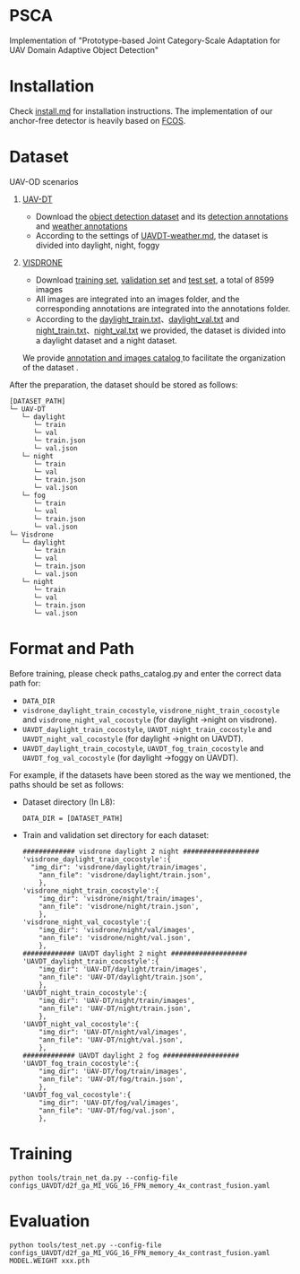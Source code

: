 # PSCA
Implementation of "Prototype-based Joint Category-Scale Adaptation for UAV Domain Adaptive Object Detection"
# Installation
Check [install.md](install.md) for installation instructions. The implementation of our anchor-free detector is heavily based on [FCOS](https://github.com/tianzhi0549/FCOS).

# Dataset
UAV-OD scenarios

1. [UAV-DT](https://sites.google.com/view/grli-uavdt/%E9%A6%96%E9%A1%B5)
   - Download the [object detection dataset](https://drive.google.com/file/d/1m8KA6oPIRK_Iwt9TYFquC87vBc_8wRVc/view) and its [detection annotations](https://drive.google.com/file/d/19498uJd7T9w4quwnQEy62nibt3uyT9pq/view) and [weather annotations](https://drive.google.com/file/d/1qjipvuk3XE3qU3udluQRRcYuiKzhMXB1/view)
   - According to the settings of [UAVDT-weather.md](dataset/utils/UAVDT_WEATHER.md), the dataset is divided into daylight, night, foggy

2. [VISDRONE](https://github.com/VisDrone/VisDrone-Dataset)

   - Download [training set](https://drive.google.com/file/d/1a2oHjcEcwXP8oUF95qiwrqzACb2YlUhn/view), [validation set](https://drive.google.com/file/d/1bxK5zgLn0_L8x276eKkuYA_FzwCIjb59/view) and [test set](https://drive.google.com/file/d/1PFdW_VFSCfZ_sTSZAGjQdifF_Xd5mf0V/view?usp=drive_open), a total of 8599 images
   - All images are integrated into an images folder, and the corresponding annotations are integrated into the annotations folder.
   - According to the [daylight_train.txt](dataset/visdrone/daylight/train.txt)、[daylight_val.txt](dataset/visdrone/daylight/val.txt) and [night_train.txt](dataset/visdrone/night/train.txt)、[night_val.txt](dataset/visdrone/night/val.txt) we provided, the dataset is divided into a daylight dataset and a night dataset.

   We provide [annotation and  images catalog ](dataset) to facilitate the organization of the dataset .

After the preparation, the dataset should be stored as follows:

```
[DATASET_PATH]
└─ UAV-DT
   └─ daylight
      └─ train
      └─ val
      └─ train.json
      └─ val.json
   └─ night
      └─ train
      └─ val
      └─ train.json
      └─ val.json
   └─ fog
      └─ train
      └─ val
      └─ train.json
      └─ val.json
└─ Visdrone
   └─ daylight
      └─ train
      └─ val
      └─ train.json
      └─ val.json
   └─ night
      └─ train
      └─ val
      └─ train.json
      └─ val.json
```



# Format and Path
Before training, please check paths_catalog.py and enter the correct data path for:

- `DATA_DIR`
- `visdrone_daylight_train_cocostyle`, `visdrone_night_train_cocostyle`  and `visdrone_night_val_cocostyle` (for daylight ->night on visdrone).
- `UAVDT_daylight_train_cocostyle`, `UAVDT_night_train_cocostyle`  and `UAVDT_night_val_cocostyle` (for daylight ->night on UAVDT).
- `UAVDT_daylight_train_cocostyle`, `UAVDT_fog_train_cocostyle`  and `UAVDT_fog_val_cocostyle` (for daylight ->foggy on UAVDT).

For example, if the datasets have been stored as the way we mentioned, the paths should be set as follows:

- Dataset directory (In L8):

  ```DATA_DIR = [DATASET_PATH]```

- Train and validation set directory for each dataset:

  ```
  ############# visdrone daylight 2 night ###################
  'visdrone_daylight_train_cocostyle':{
  	"img_dir": 'visdrone/daylight/train/images',
      "ann_file": 'visdrone/daylight/train.json',
      },
  'visdrone_night_train_cocostyle':{
      "img_dir": 'visdrone/night/train/images',
      "ann_file": 'visdrone/night/train.json',
      },
  'visdrone_night_val_cocostyle':{
      "img_dir": 'visdrone/night/val/images',
      "ann_file": 'visdrone/night/val.json',
      },
  ############# UAVDT daylight 2 night ###################
  'UAVDT_daylight_train_cocostyle':{
      "img_dir": 'UAV-DT/daylight/train/images',
      "ann_file": 'UAV-DT/daylight/train.json',
      },
  'UAVDT_night_train_cocostyle':{
      "img_dir": 'UAV-DT/night/train/images',
      "ann_file": 'UAV-DT/night/train.json',
      },
  'UAVDT_night_val_cocostyle':{
      "img_dir": 'UAV-DT/night/val/images',
      "ann_file": 'UAV-DT/night/val.json',
      },
  ############# UAVDT daylight 2 fog ###################
  'UAVDT_fog_train_cocostyle':{
      "img_dir": 'UAV-DT/fog/train/images',
      "ann_file": 'UAV-DT/fog/train.json',
      },
  'UAVDT_fog_val_cocostyle':{
      "img_dir": 'UAV-DT/fog/val/images',
      "ann_file": 'UAV-DT/fog/val.json',
      },
  ```

  



# Training
```
python tools/train_net_da.py --config-file configs_UAVDT/d2f_ga_MI_VGG_16_FPN_memory_4x_contrast_fusion.yaml
```


# Evaluation

```
python tools/test_net.py --config-file configs_UAVDT/d2f_ga_MI_VGG_16_FPN_memory_4x_contrast_fusion.yaml MODEL.WEIGHT xxx.pth
```



